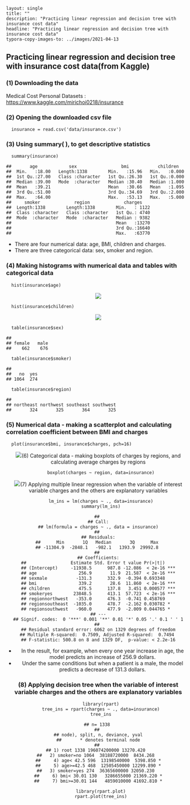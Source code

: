 ```
layout: single
title: ""
description: "Practicing linear regression and decision tree with insurance cost data"
headline: "Practicing linear regression and decision tree with insurance cost data"
typora-copy-images-to: ../images/2021-04-13
```

## Practicing linear regression and decision tree with insurance cost data(from Kaggle)

### (1) Downloading the data 

Medical Cost Personal Datasets : <https://www.kaggle.com/mirichoi0218/insurance>

### (2) Opening the downloaded csv file

      insurance = read.csv('data/insurance.csv')

### (3) Using summary( ), to get descriptive statistics

      summary(insurance)
    
    ##       age            sex                 bmi           children    
    ##  Min.   :18.00   Length:1338        Min.   :15.96   Min.   :0.000  
    ##  1st Qu.:27.00   Class :character   1st Qu.:26.30   1st Qu.:0.000  
    ##  Median :39.00   Mode  :character   Median :30.40   Median :1.000  
    ##  Mean   :39.21                      Mean   :30.66   Mean   :1.095  
    ##  3rd Qu.:51.00                      3rd Qu.:34.69   3rd Qu.:2.000  
    ##  Max.   :64.00                      Max.   :53.13   Max.   :5.000  
    ##     smoker             region             charges     
    ##  Length:1338        Length:1338        Min.   : 1122  
    ##  Class :character   Class :character   1st Qu.: 4740  
    ##  Mode  :character   Mode  :character   Median : 9382  
    ##                                        Mean   :13270  
    ##                                        3rd Qu.:16640  
    ##                                        Max.   :63770

-   There are four numerical data: age, BMI, children and charges.
-   There are three categorical data: sex, smoker and region.

### (4) Making histograms with numerical data and tables with categorical data

      hist(insurance$age)

<center><img src ="/images/2021-04-13/his-age-1.png></center>

      hist(insurance$bmi)

<center><img src ="/images/2021-04-13/his-bmi-1.png></center>

      hist(insurance$children)

<center><img src ="/images/2021-04-13/his-children-1.png></center>

<center><img src ="/images/2021-04-13/his-charges-1.png></center>

      table(insurance$sex)
    
    ## 
    ## female   male 
    ##    662    676
    
      table(insurance$smoker)
    
    ## 
    ##   no  yes 
    ## 1064  274
    
      table(insurance$region)
    
    ## 
    ## northeast northwest southeast southwest 
    ##       324       325       364       325

### (5) Numerical data - making a scatterplot and calculating correlation coefficient between BMI and charges

      plot(insurance$bmi, insurance$charges, pch=16)

<center><img src ="/images/2021-04-13/scatterplot-1.png></center>

    cor(insurance$bmi, insurance$charges)
    
    ## [1] 0.198341

- A weak and suspicious positive correlation is found. This alone cannot
  guarantee us very much about the correlation.

### (6) Categorical data - making boxplots of charges by regions, and calculating average charges by regions

      boxplot(charges ~ region, data=insurance)

<center><img src ="/images/2021-04-13/boxplot-1.png></center>

      aggregate(charges ~ region, data=insurance, mean)
    
    ##      region  charges
    ## 1 northeast 13406.38
    ## 2 northwest 12417.58
    ## 3 southeast 14735.41
    ## 4 southwest 12346.94

-   The average charges in southeast region is higher than the others.
-   In the boxplot, the median values of insurance charges in each
    region look pretty much similar, yet the top 50 percent of
    insurance charges in southeast are more expensive than those of the
    others.

### (7) Applying multiple linear regression when the variable of interest variable charges and the others are explanatory variables

      lm_ins = lm(charges ~ ., data=insurance)
      summary(lm_ins)
    
    ## 
    ## Call:
    ## lm(formula = charges ~ ., data = insurance)
    ## 
    ## Residuals:
    ##      Min       1Q   Median       3Q      Max 
    ## -11304.9  -2848.1   -982.1   1393.9  29992.8 
    ## 
    ## Coefficients:
    ##                 Estimate Std. Error t value Pr(>|t|)    
    ## (Intercept)     -11938.5      987.8 -12.086  < 2e-16 ***
    ## age                256.9       11.9  21.587  < 2e-16 ***
    ## sexmale           -131.3      332.9  -0.394 0.693348    
    ## bmi                339.2       28.6  11.860  < 2e-16 ***
    ## children           475.5      137.8   3.451 0.000577 ***
    ## smokeryes        23848.5      413.1  57.723  < 2e-16 ***
    ## regionnorthwest   -353.0      476.3  -0.741 0.458769    
    ## regionsoutheast  -1035.0      478.7  -2.162 0.030782 *  
    ## regionsouthwest   -960.0      477.9  -2.009 0.044765 *  
    ## ---
    ## Signif. codes:  0 '***' 0.001 '**' 0.01 '*' 0.05 '.' 0.1 ' ' 1
    ## 
    ## Residual standard error: 6062 on 1329 degrees of freedom
    ## Multiple R-squared:  0.7509, Adjusted R-squared:  0.7494 
    ## F-statistic: 500.8 on 8 and 1329 DF,  p-value: < 2.2e-16

-   In the result, for example, when every one year increase in age, the
    model predicts an increase of 256.9 dollars.
-   Under the same conditions but when a patient is a male, the model
    predicts a decrease of 131.3 dollars.

### (8) Applying decision tree when the variable of interest variable charges and the others are explanatory variables

      library(rpart)
      tree_ins = rpart(charges ~ ., data=insurance)
      tree_ins
    
    ## n= 1338 
    ## 
    ## node), split, n, deviance, yval
    ##       * denotes terminal node
    ## 
    ## 1) root 1338 196074200000 13270.420  
    ##   2) smoker=no 1064  38188720000  8434.268  
    ##     4) age< 42.5 596  13198540000  5398.850 *
    ##     5) age>=42.5 468  12505450000 12299.890 *
    ##   3) smoker=yes 274  36365600000 32050.230  
    ##     6) bmi< 30.01 130   3286655000 21369.220 *
    ##     7) bmi>=30.01 144   4859010000 41692.810 *
    
      library(rpart.plot)
      rpart.plot(tree_ins)

<center><img src ="/images/2021-04-13/tree-1.png></center>

- Depending on a patient’s smoking status, the data is divided into 8: 2
with a large difference in insurance costs. Smokers pay a lot more than
non smokers, and whose BMI level is over 30(falling within the obesity
range) pay more than the rest of the smokers.
-   Meanwhile non-smokers have difference in insurance costs depending
    on whether they are over 43 years or not.



**Reference**

- 패스트 캠퍼스 데이터 분석 입문 올인원 패키지 강의


